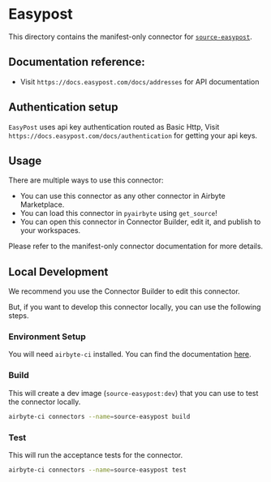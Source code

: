 # Easypost
This directory contains the manifest-only connector for [`source-easypost`](https://www.easypost.com/).

## Documentation reference:
- Visit `https://docs.easypost.com/docs/addresses` for API documentation

## Authentication setup
`EasyPost` uses api key authentication routed as Basic Http, Visit `https://docs.easypost.com/docs/authentication` for getting your api keys.

## Usage
There are multiple ways to use this connector:
- You can use this connector as any other connector in Airbyte Marketplace.
- You can load this connector in `pyairbyte` using `get_source`!
- You can open this connector in Connector Builder, edit it, and publish to your workspaces.

Please refer to the manifest-only connector documentation for more details.

## Local Development
We recommend you use the Connector Builder to edit this connector.

But, if you want to develop this connector locally, you can use the following steps.

### Environment Setup
You will need `airbyte-ci` installed. You can find the documentation [here](airbyte-ci).

### Build
This will create a dev image (`source-easypost:dev`) that you can use to test the connector locally.
```bash
airbyte-ci connectors --name=source-easypost build
```

### Test
This will run the acceptance tests for the connector.
```bash
airbyte-ci connectors --name=source-easypost test
```

